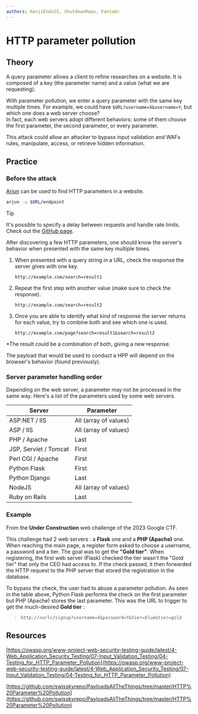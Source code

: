 ```yaml
---
authors: KenjiEndo15, ShutdownRepo, Fantabc
---
```


# HTTP parameter pollution

## Theory

A query parameter allows a client to refine researches on a website. It is composed of a key (the parameter name) and a value (what we are requesting).

With parameter pollution, we enter a query parameter with the same key multiple times. For example, we could have `$URL?username=X&username=Y`, but which one does a web server choose?\
In fact, each web servers adopt different behaviors: some of them choose the first parameter, the second parameter, or every parameter.

This attack could allow an attacker to bypass input validation and WAFs rules, manipulate, access, or retrieve hidden information.

## Practice

### Before the attack

[Arjun](https://github.com/s0md3v/Arjun) can be used to find HTTP parameters in a website.

```bash
arjun -u $URL/endpoint
```

> [!TIP]
> It's possible to specify a delay between requests and handle rate limits.\
> Check out the [GitHub page](https://github.com/s0md3v/Arjun/wiki/Usage#scan-a-single-url).

After discovering a few HTTP parameters, one should know the server's behavior when presented with the same key multiple times.

1. When presented with a query string in a URL, check the response the server gives with one key.
    
    `http://example.com/search=result1`

2. Repeat the first step with another value (make sure to check the response).
    
    `http://example.com/search=result2`

3. Once you are able to identify what kind of response the server returns for each value, try to combine both and see which one is used.
    
    `http://example.com/page?search=result1&search=result2`

*The result could be a combination of both, giving a new response.

The payload that would be used to conduct a HPP will depend on the browser's behavior (found previously).

### Server parameter handling order

Depending on the web server, a parameter may not be processed in the same way. Here's a list of the parameters used by some web servers.

| Server                | Parameter             |
|-----------------------|-----------------------|
| ASP.NET / IIS         | All (array of values) |
| ASP / IIS             | All (array of values) |
| PHP / Apache          | Last                  |
| JSP, Servlet / Tomcat | First                 |
| Perl CGI / Apache     | First                 |
| Python Flask          | First                 |
| Python Django         | Last                  |
| NodeJS                | All (array of values) |
| Ruby on Rails         | Last                  |

### Example

From the **Under Construction** web challenge of the 2023 Google CTF.

This challenge had 2 web servers : a **Flask** one and a **PHP (Apache)** one. When reaching the main page, a register form asked to choose a username, a password and a tier. The goal was to get the **"Gold tier"**. When registering, the first web server (Flask) checked the tier wasn't the "Gold tier" that only the CEO had access to. If the check passed, it then forwarded the HTTP request to the PHP server that stored the registration in the database.

To bypass the check, the user had to abuse a parameter pollution. As seen in the table above, Python Flask performs the check on the first parameter but PHP (Apache) stores the last parameter. This was the URL to trigger to get the much-desired **Gold tier** :

> ```
> http://<url>/signup?username=X&password=Y&tier=blue&tier=gold
> ```

## Resources

[https://owasp.org/www-project-web-security-testing-guide/latest/4-Web_Application_Security_Testing/07-Input_Validation_Testing/04-Testing_for_HTTP_Parameter_Pollution](https://owasp.org/www-project-web-security-testing-guide/latest/4-Web_Application_Security_Testing/07-Input_Validation_Testing/04-Testing_for_HTTP_Parameter_Pollution)

[https://github.com/swisskyrepo/PayloadsAllTheThings/tree/master/HTTP%20Parameter%20Pollution](https://github.com/swisskyrepo/PayloadsAllTheThings/tree/master/HTTP%20Parameter%20Pollution)
